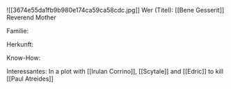 ![[3674e55da1fb9b980e174ca59ca58cdc.jpg]]
Wer (Titel): [[Bene Gesserit]] Reverend Mother

Familie:

Herkunft:

Know-How:

Interessantes: In a plot with [[Irulan Corrino]], [[Scytale]] and [[Edric]] to kill [[Paul Atreides]] 
